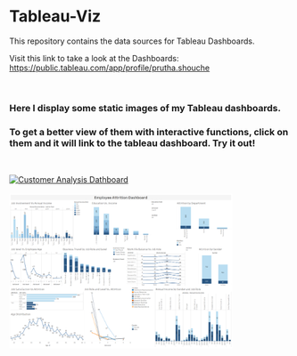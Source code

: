 # Tableau-Viz


This repository contains the data sources for Tableau Dashboards.

Visit this link to take a look at the Dashboards:
https://public.tableau.com/app/profile/prutha.shouche


<br>

### Here I display some static images of my Tableau dashboards. 

### To get a better view of them with interactive functions, click on them and it will link to the tableau dashboard. Try it out!

<br>

<a href="https://public.tableau.com/app/profile/prutha.shouche/viz/CustomerAnalysisDashboard_16570272679210/Dashboard1"><img src="https://user-images.githubusercontent.com/106730796/177351071-6b4fd54d-40a7-42a9-b71a-16f99157613a.png" alt="Customer Analysis Dathboard" 
												title="Tableau" width="400"></a>
<br><br>
<a href="https://public.tableau.com/app/profile/prutha.shouche/viz/DataVisualisationFinalProject_16696131628530/EmployeeAttritionDashboard"><img src="https://github.com/prutha-shouche/Tableau-Viz/blob/main/Employee%20Attrition%20Dashboard.png" alt="Customer Analysis Dathboard" 
												title="Tableau" width="400"></a>

